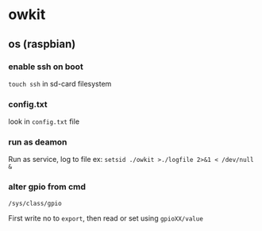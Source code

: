 # owkit

## os (raspbian)

### enable ssh on boot

`touch ssh` in sd-card filesystem

### config.txt

look in `config.txt` file

### run as deamon

Run as service, log to file ex:
`setsid ./owkit >./logfile 2>&1 < /dev/null &`

### alter gpio from cmd

`/sys/class/gpio`

First write no to `export`, then read or set using `gpioXX/value`


